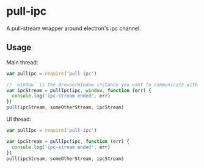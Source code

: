 # pull-ipc

A pull-stream wrapper around electron's ipc channel.

## Usage

Main thread:

```js
var pullIpc = require('pull-ipc')

// `window` is the BrowserWindow instance you want to communicate with
var ipcStream = pullIpc(ipc, window, function (err) {
  console.log('ipc-stream ended', err)
})
pull(ipcStream, someOtherStream, ipcStream)
```

UI thread:

```js
var pullIpc = require('pull-ipc')

var ipcStream = pullIpc(ipc, function (err) {
  console.log('ipc-stream ended', err)
})
pull(ipcStream, someOtherStream, ipcStream)
```